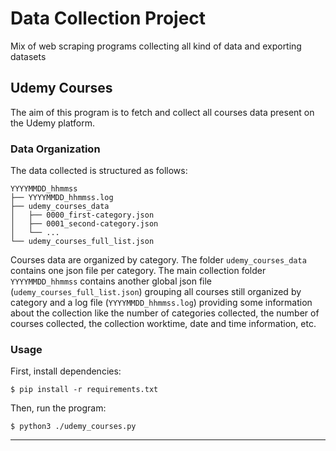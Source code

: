 # Data Collection Project
Mix of web scraping programs collecting all kind of data and exporting datasets

## Udemy Courses
The aim of this program is to fetch and collect all courses data present on the Udemy platform.

### Data Organization
The data collected is structured as follows:
```
YYYYMMDD_hhmmss
├── YYYYMMDD_hhmmss.log
├── udemy_courses_data
│   ├── 0000_first-category.json
│   ├── 0001_second-category.json
│   └── ...
└── udemy_courses_full_list.json
```
Courses data are organized by category. The folder ```udemy_courses_data``` contains one json file per category.
The main collection folder ```YYYYMMDD_hhmmss``` contains another global json file (```udemy_courses_full_list.json```) grouping all courses still organized by category and a log file (```YYYYMMDD_hhmmss.log```) providing some information about the collection like the number of categories collected, the number of courses collected, the collection worktime, date and time information, etc.

### Usage
First, install dependencies:
```
$ pip install -r requirements.txt
```
Then, run the program:
```
$ python3 ./udemy_courses.py
```
___
